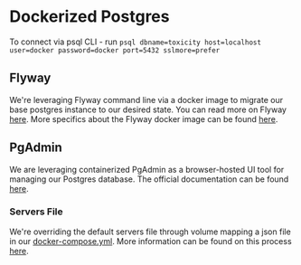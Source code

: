 # Dockerized Postgres

To connect via psql CLI - run `psql dbname=toxicity host=localhost user=docker password=docker port=5432 sslmore=prefer`

## Flyway

We're leveraging Flyway command line via a docker image to migrate our base postgres instance to our desired state. You can read more on Flyway [here][flyway]. More specifics about the Flyway docker image can be found [here][flyway-docker].

## PgAdmin

We are leveraging containerized PgAdmin as a browser-hosted UI tool for managing our Postgres database. The official documentation can be found [here][pgadmin]. 

### Servers File

We're overriding the default servers file through volume mapping a json file in our [docker-compose.yml](docker-compose.yml). More information can be found on this process [here][pgadmin-json].



[flyway]: https://flywaydb.org/documentation/
[flyway-docker]: https://github.com/flyway/flyway-docker
[pgadmin]: https://www.pgadmin.org/docs/
[pgadmin-json]: https://www.pgadmin.org/docs/pgadmin4/development/import_export_servers.html